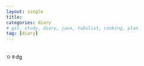 ```yaml
---
layout: single
title: 
categories: diary
# git, study, diary, java, toDolist, cooking, plan
tag: [diary] 
---
```


##

ㅇㅎdg